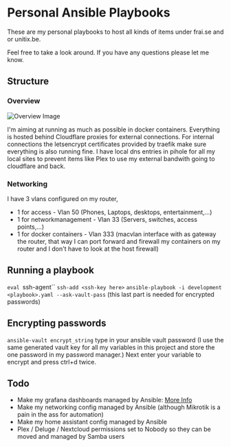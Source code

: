 # Personal Ansible Playbooks

These are my personal playbooks to host all kinds of items under frai.se and or unitix.be.

Feel free to take a look around. If you have any questions please let me know.

## Structure

### Overview
![Overview Image](https://i.imgur.com/lfj1ciX.png)

I'm aiming at running as much as possible in docker containers. Everything is hosted behind Cloudflare proxies for external connections. For internal connections the letsencrypt certificates provided by traefik make sure everything is also running fine. I have local dns entries in pihole for all my local sites to prevent items like Plex to use my external bandwith going to cloudflare and back.

### Networking
I have 3 vlans configured on my router,
- 1 for access - Vlan 50 (Phones, Laptops, desktops, entertainment,...)
- 1 for networkmanagement - Vlan 33 (Servers, switches, access points,...)
- 1 for docker containers - Vlan 333 (macvlan interface with as gateway the router, that way I can port forward and firewall my containers on my router and I don't have to look at the host firewall)

## Running a playbook
`eval `ssh-agent``
`ssh-add <ssh-key here>`
`ansible-playbook -i development <playbook>.yaml --ask-vault-pass` (this last part is needed for encrypted passwords)

## Encrypting passwords
`ansible-vault encrypt_string`
type in your ansible vault password (I use the same generated vault key for all my variables in this project and store the one password in my password manager.)
Next enter your variable to encrypt and press ctrl+d twice.


## Todo
- Make my grafana dashboards managed by Ansible: [More Info](https://docs.ansible.com/ansible/latest/collections/community/grafana/grafana_dashboard_module.html)
- Make my networking config managed by Ansible (although Mikrotik is a pain in the ass for automation)
- Make my home assistant config managed by Ansible
- Plex / Deluge / Nextcloud permissions set to Nobody so they can be moved and managed by Samba users

